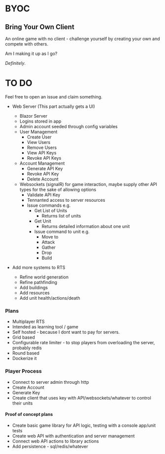 # BYOC
## Bring Your Own Client
An online game with no client - challenge yourself by creating your own and compete with others.


Am I making it up as I go?

*Definitely*.

# TO DO
Feel free to open an issue and claim something.

* Web Server (This part actually gets a UI)
  * Blazor Server
  * Logins stored in app
  * Admin account seeded through config variables
  * User Management
    * Create User
    * View Users
    * Remove Users
    * View API Keys
    * Revoke API Keys
  * Account Management
    * Generate API Key
    * Revoke API Key
    * Delete Account
  * Websockets (signalR) for game interaction, maybe supply other API types for the sake of allowing options
    * Validate API Key
    * Tennanted access to server resources
    * Issue commands e.g.
      * Get List of Units
        * Returns list of units
      * Get Unit
        * Returns detailed information about one unit
      * Issue command to unit e.g.
        * Move to
        * Attack
        * Gather
        * Drop
        * Build

* Add more systems to RTS
  * Refine world generation
  * Refine pathfinding
  * Add buildings
  * Add resources
  * Add unit health/actions/death

### Plans
* Multiplayer RTS
* Intended as learning tool / game
* Self hosted - because I dont want to pay for servers.
* Grid based
* Configurable rate limiter - to stop players from overloading the server, probably redis
* Round based
* Dockerize it

### Player Process
* Connect to server admin through http
* Create Account
* Generate Key
* Create client that uses key with API/websockets/whatever to control their units

#### Proof of concept plans
* Create basic game library for API logic, testing with a console app/unit tests
* Create web API with authentication and server management
* Connect web API actions to library actions
* Add persistence - sql/redis/whatever
